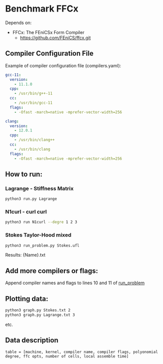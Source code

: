 # Benchmark FFCx

Depends on:
- FFCx: The FEniCSx Form Compiler
  -  https://github.com/FEniCS/ffcx.git


## Compiler Configuration File
Example of compiler configuration file (compilers.yaml):
```yaml
gcc-11:
  version:
    - 11.1.0
  cpp:
    - /usr/bin/g++-11
  cc:
    - /usr/bin/gcc-11
  flags:
    - -Ofast -march=native -mprefer-vector-width=256

clang:
  version:
    - 12.0.1
  cpp:
    - /usr/bin/clang++
  cc:
    - /usr/bin/clang
  flags:
    - -Ofast -march=native -mprefer-vector-width=256
```

## How to run:
### Lagrange - Stiffness Matrix
```bash
python3 run.py Lagrange
```
### N1curl - curl curl 
```bash
python3 run N1curl --degre 1 2 3
```

### Stokes Taylor-Hood mixed
```bash
python3 run_problem.py Stokes.ufl
```

Results:
{Name}.txt


## Add more compilers or flags:
Append compiler names and flags to lines 10 and 11 of [run_problem](https://github.com/IgorBaratta/benchmark_function/blob/main/run_problem.py)


## Plotting data:
```bash
python3 graph.py Stokes.txt 2
python3 graph.py Lagrange.txt 3
```
etc.

## Data description
```
table = [machine, kernel, compiler name, compiler flags, polyonomial degree, ffc opts, number of cells, local assemble time]
```
